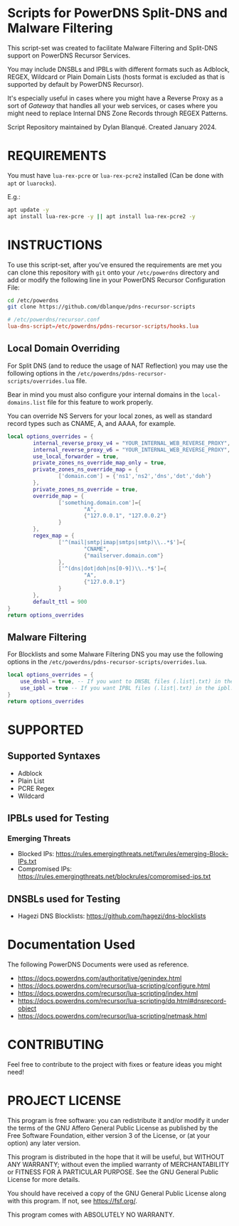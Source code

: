 # Scripts for PowerDNS Split-DNS and Malware Filtering

This script-set was created to facilitate Malware Filtering and Split-DNS support on
PowerDNS Recursor Services.

You may include DNSBLs and IPBLs with different formats such as Adblock, REGEX, Wildcard or
Plain Domain Lists (hosts format is excluded as that is supported by default
by PowerDNS Recursor).

It's especially useful in cases where you might have a Reverse Proxy as a sort of *Gateway*
that handles all your web services, or cases where you might need to replace Internal DNS
Zone Records through REGEX Patterns.

Script Repository maintained by Dylan Blanqué. Created January 2024.

# REQUIREMENTS

You must have `lua-rex-pcre` or `lua-rex-pcre2` installed (Can be done with `apt` or `luarocks`).

E.g.:
```bash
apt update -y
apt install lua-rex-pcre -y || apt install lua-rex-pcre2 -y
```

# INSTRUCTIONS

To use this script-set, after you've ensured the requirements are met you can
clone this repository with `git` onto your `/etc/powerdns` directory and add
or modify the following line in your PowerDNS Recursor Configuration File:

```bash
cd /etc/powerdns
git clone https://github.com/dblanque/pdns-recursor-scripts
```

```conf
# /etc/powerdns/recursor.conf
lua-dns-script=/etc/powerdns/pdns-recursor-scripts/hooks.lua
```

## Local Domain Overriding

For Split DNS (and to reduce the usage of NAT Reflection) you may use the following
options in the `/etc/powerdns/pdns-recursor-scripts/overrides.lua` file.

Bear in mind you must also configure your internal domains in the `local-domains.list`
file for this feature to work properly.

You can override NS Servers for your local zones, as well as standard record types
such as CNAME, A, and AAAA, for example.

```lua
local options_overrides = {
        internal_reverse_proxy_v4 = "YOUR_INTERNAL_WEB_REVERSE_PROXY",
        internal_reverse_proxy_v6 = "YOUR_INTERNAL_WEB_REVERSE_PROXY",
        use_local_forwarder = true,
        private_zones_ns_override_map_only = true,
        private_zones_ns_override_map = {
                ['domain.com'] = {'ns1','ns2','dns','dot','doh'}
        },
        private_zones_ns_override = true,
        override_map = {
                ['something.domain.com']={
                        "A",
                        {"127.0.0.1", "127.0.0.2"}
                }
        },
        regex_map = {
                ['^(mail|smtp|imap|smtps|smtp)\\..*$']={
                        "CNAME",
                        {"mailserver.domain.com"}
                },
                ['^(dns|dot|doh|ns[0-9])\\..*$']={
                        "A",
                        {"127.0.0.1"}
                }
        },
        default_ttl = 900
}
return options_overrides
```

## Malware Filtering

For Blocklists and some Malware Filtering DNS you may use the following
options in the `/etc/powerdns/pdns-recursor-scripts/overrides.lua`.

```lua
local options_overrides = {
	use_dnsbl = true, -- If you want to DNSBL files (.list|.txt) in the dnsbl.d directory
	use_ipbl = true -- If you want IPBL files (.list|.txt) in the ipbl.d directory
}
return options_overrides
```

# SUPPORTED

## Supported Syntaxes
* Adblock
* Plain List
* PCRE Regex
* Wildcard

## IPBLs used for Testing

### Emerging Threats
* Blocked IPs: <https://rules.emergingthreats.net/fwrules/emerging-Block-IPs.txt>
* Compromised IPs: <https://rules.emergingthreats.net/blockrules/compromised-ips.txt>

## DNSBLs used for Testing

* Hagezi DNS Blocklists: <https://github.com/hagezi/dns-blocklists>

# Documentation Used

The following PowerDNS Documents were used as reference.

* <https://docs.powerdns.com/authoritative/genindex.html>
* <https://docs.powerdns.com/recursor/lua-scripting/configure.html>
* <https://docs.powerdns.com/recursor/lua-scripting/index.html>
* <https://docs.powerdns.com/recursor/lua-scripting/dq.html#dnsrecord-object>
* <https://docs.powerdns.com/recursor/lua-scripting/netmask.html>

# CONTRIBUTING

Feel free to contribute to the project with fixes or feature ideas you might need!

# PROJECT LICENSE

This program is free software: you can redistribute it and/or modify
it under the terms of the GNU Affero General Public License as published by
the Free Software Foundation, either version 3 of the License, or
(at your option) any later version.

This program is distributed in the hope that it will be useful,
but WITHOUT ANY WARRANTY; without even the implied warranty of
MERCHANTABILITY or FITNESS FOR A PARTICULAR PURPOSE.  See the
GNU General Public License for more details.

You should have received a copy of the GNU General Public License
along with this program.  If not, see <https://fsf.org/>.

This program comes with ABSOLUTELY NO WARRANTY.
